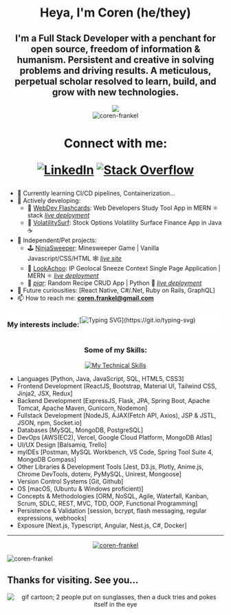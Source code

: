 <h1 align=center>Heya, I'm Coren (he/they)</h1>

<h2 align=center>I'm a Full Stack Developer with a penchant for open source, freedom of information & humanism. Persistent and creative in solving problems and driving results. A meticulous, perpetual scholar resolved to learn, build, and grow with new technologies.</h2>
<div align="center"><img src="https://i.giphy.com/media/GsiBgbwZAsWsg/giphy.webp" rel="sesame street yippers computer download gif"><br/>
<img src="https://komarev.com/ghpvc/?username=coren-frankel&label=Profile%20views&color=0e75b6&style=plastic" alt="coren-frankel" />
</div>

<h1 align=center>Connect with me:
  
[![LinkedIn](https://img.shields.io/badge/linkedin-%230077B5.svg?style=plastic&logo=linkedin&logoColor=white)](https://linkedin.com/in/coren-frankel)
[![Stack Overflow](https://img.shields.io/badge/-stackoverflow-FE7A16?style=plastic&logo=stack-overflow&logoColor=black)](https://stackoverflow.com/users/19356052/unclebabykern?tab=profile)
  
</h1>

- 💭 Currently learning CI/CD pipelines, Containerization...
- 🦫 Actively developing: 
  + 📝 <a href="https://github.com/m-smith15/webdev_flashcards">WebDev Flashcards</a>: Web Developers Study Tool App in MERN ⚛️ stack <a href="https://webdev-flashcards.vercel.app/">*live deployment*</a>
  + 🌊 <a href="https://github.com/coren-frankel/VolatilitySurf">VolatilitySurf</a>: Stock Options Volatility Surface Finance App in Java ☕  
- 🔫 Independent/Pet projects: 
  + 🕹️ <a href="https://github.com/coren-frankel/NinjaSweeper">NinjaSweeper</a>: Minesweeper Game | Vanilla Javascript/CSS/HTML 🕸️ <a href="https://coren-frankel.github.io/NinjaSweeper/">*live site*</a>
  + 🤧 <a href="https://github.com/coren-frankel/LookAchoo">LookAchoo</a>: IP Geolocal Sneeze Context Single Page Application | MERN ⚛️ <a href="https://look-achoo.vercel.app">*live deployment*</a>
  + 🍳 <a href="https://github.com/coren-frankel/meal_picker">*piqr*</a>: Random Recipe CRUD App | Python 🐍 <a href="http://3.101.63.102/">*live deployment*</a>
- 🔮 Future curiousities: [React Native, C#/.Net, Ruby on Rails, GraphQL]
- 📫 How to reach me: **coren.frankel@gmail.com**
<div align=center style="display: flex; background-color: white;">
<h3>My interests include:</h3>

[![Typing SVG](https://readme-typing-svg.demolab.com/?&pause=400&color=F70000&width=570&lines=Horror,+SciFi,+Fantasy,+Satire,+Drama,+Tragedy;Existentialism,+Absurdism,+Other..+isms,+Nihilism;All+work+and+no+play+makes+Jack+a+dull+boy...)](https://git.io/typing-svg)
</div>
<h3 align="center">Some of my Skills:</h3>
<p align=center>
  <a href="https://skillicons.dev">
    <img src="https://skillicons.dev/icons?i=html,css,js,py,java,git,md,bash,vscode,eclipse,jest,regex,vim,nginx,bootstrap,materialui,tailwind,postgres,mysql,mongodb,spring,maven,flask,hibernate,d3,jquery,nodejs,react,redux,express,nextjs,vercel,aws,gcp&perline=8" alt="My Technical Skills">
  </a>
</p>

<ul>
<li>Languages [Python, Java, JavaScript, SQL, HTML5, CSS3]</li>
<li>Frontend Development [ReactJS, Bootstrap, Material UI, Tailwind CSS, Jinja2, JSX, Redux]</li>
<li>Backend Development [ExpressJS, Flask, JPA, Spring Boot, Apache Tomcat, Apache Maven, Gunicorn, Nodemon]</li>
<li>Fullstack Development [NodeJS, AJAX(Fetch API, Axios), JSP & JSTL, JSON, npm, Socket.io]
<li>Databases [MySQL, MongoDB, PostgreSQL]</li>
<li>DevOps [AWS(EC2), Vercel, Google Cloud Platform, MongoDB Atlas]</li>
<li>UI/UX Design [Balsamiq, Trello]</li>
<li>myIDEs [Postman, MySQL Workbench, VS Code, Spring Tool Suite 4, MongoDB Compass]</li>
<li>Other Libraries & Development Tools [Jest, D3.js, Plotly, Anime.js, Chrome DevTools, dotenv, PyMySQL, Unirest, Mongoose]</li>
<li>Version Control Systems [Git, Github]</li>
<li>OS [macOS, (Ubuntu & Windows proficient)]</li>
<li>Concepts & Methodologies [ORM, NoSQL, Agile, Waterfall, Kanban, Scrum, SDLC, REST, MVC, TDD, OOP, Functional Programming]</li>
<li>Persistence & Validation [session, bcrypt, flash messaging, regular expressions, webhooks]</li>
<li>Exposure [Next.js, Typescript, Angular, Nest.js, C#, Docker]</li>
</ul>

<hr/>
<div align="center">
  <p align="center"> <a href="https://github.com/ryo-ma/github-profile-trophy"><img src="https://github-profile-trophy.vercel.app/?username=coren-frankel&column=-1&theme=dark_lover" alt="coren-frankel" /></a> </p>
  <p style="display: flex; justify-content: space-between;">
<!--     <img alt="coren-frankel's GitHub Stats" src="https://github-readme-stats.vercel.app/api?username=coren-frankel&theme=outrun&show_icons=true" /> -->
    <img src="https://github-readme-streak-stats.herokuapp.com/?user=coren-frankel&layout=compact&show_icons=true&theme=yeblu" alt="coren-frankel" /></p>
<!--   <p><img alt="coren-frankel's Github TopLangs" src="https://github-readme-stats.vercel.app/api/top-langs/?username=coren-frankel&layout=compact&theme=cobalt2&show_icons=true" /></p> -->
</div>

## Thanks for visiting. See you...

<div align=center>
<img src="https://i.giphy.com/media/GHeV8BGjJAAWk/giphy.webp" alt="gif cartoon; 2 people put on sunglasses, then a duck tries and pokes itself in the eye">
</div>
